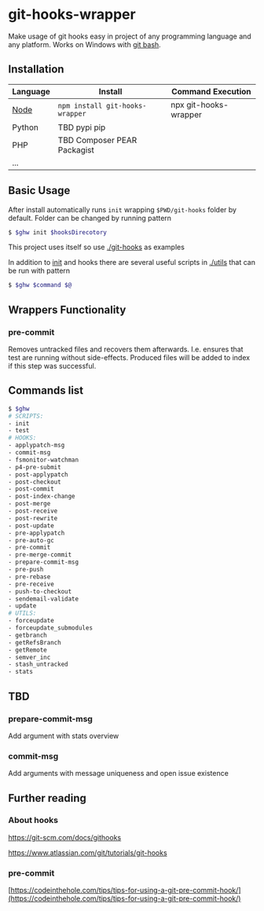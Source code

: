 # git-hooks-wrapper

Make usage of git hooks easy in project of any programming language and any platform. Works on Windows with [git bash](https://git-scm.com/download/win). 

## Installation

| Language                                                | Install                         | Command Execution     |
| ------------------------------------------------------- | ------------------------------- | --------------------- |
| [Node](https://www.npmjs.com/package/git-hooks-wrapper) | `npm install git-hooks-wrapper` | npx git-hooks-wrapper |
| Python                                                  | TBD pypi pip                    |                       |
| PHP                                                     | TBD Composer PEAR Packagist     |                       |
| ...                                                     |                                 |                       |

## Basic Usage

After install automatically runs `init` wrapping `$PWD/git-hooks` folder by default. Folder can be changed by running pattern

``` bash
$ $ghw init $hooksDirecotory
```

This project uses itself so use [./git-hooks](./git-hooks) as examples

In addition to [init](./commands/init) and hooks there are several useful scripts in [./utils](./utils) that can be run with pattern
```bash
$ $ghw $command $@
```
## Wrappers Functionality

### pre-commit

Removes untracked files and recovers them afterwards. I.e. ensures that test are running without side-effects. Produced files will be added to index if this step was successful.

## Commands list

```bash
$ $ghw
# SCRIPTS:
- init
- test
# HOOKS:
- applypatch-msg
- commit-msg
- fsmonitor-watchman
- p4-pre-submit
- post-applypatch
- post-checkout
- post-commit
- post-index-change
- post-merge
- post-receive
- post-rewrite
- post-update
- pre-applypatch
- pre-auto-gc
- pre-commit
- pre-merge-commit
- prepare-commit-msg
- pre-push
- pre-rebase
- pre-receive
- push-to-checkout
- sendemail-validate
- update
# UTILS:
- forceupdate
- forceupdate_submodules
- getbranch
- getRefsBranch
- getRemote
- semver_inc
- stash_untracked
- stats
```

## TBD

### prepare-commit-msg

Add argument with stats overview 

### commit-msg

Add arguments with message uniqueness and open issue existence 

## Further reading

### About hooks

https://git-scm.com/docs/githooks

https://www.atlassian.com/git/tutorials/git-hooks


### pre-commit

[https://codeinthehole.com/tips/tips-for-using-a-git-pre-commit-hook/](https://codeinthehole.com/tips/tips-for-using-a-git-pre-commit-hook/)

